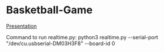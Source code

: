 # Basketball-Game
[Presentation](https://docs.google.com/viewer?url=https://github.com/Neurotech-Davis/Basketball-Game/files/11550864/Basketball.Game.Slides.pdf)

Command to run realtime.py:
python3 realtime.py --serial-port "/dev/cu.usbserial-DM03H3F8" --board-id 0
